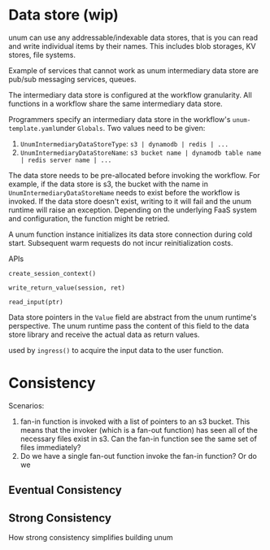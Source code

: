 # Data store (wip)

unum can use any addressable/indexable data stores, that is you can read and write individual items by their names. This includes blob storages, KV stores, file systems.

Example of services that cannot work as unum intermediary data store are pub/sub messaging services, queues.



The intermediary data store is configured at the workflow granularity. All functions in a workflow share the same intermediary data store.

Programmers specify an intermediary data store in the workflow's `unum-template.yaml`under `Globals`. Two values need to be given:

1. `UnumIntermediaryDataStoreType`: `s3 | dynamodb | redis | ...`
2. `UnumIntermediaryDataStoreName`: `s3 bucket name | dynamodb table name | redis server name | ...`



The data store needs to be pre-allocated before invoking the workflow. For example, if the data store is s3, the bucket with the name in `UnumIntermediaryDataStoreName` needs to exist before the workflow is invoked. If the data store doesn't exist, writing to it will fail and the unum runtime will raise an exception. Depending on the underlying FaaS system and configuration, the function might be retried.



A unum function instance initializes its data store connection during cold start. Subsequent warm requests do not incur reinitialization costs.







APIs

`create_session_context()`





`write_return_value(session, ret)`





`read_input(ptr)`

Data store pointers in the `Value` field are abstract from the unum runtime's perspective. The unum runtime pass the content of this field to the data store library and receive the actual data as return values.

used by `ingress()` to acquire the input data to the user function.



# Consistency

Scenarios:

1. fan-in function is invoked with a list of pointers to an s3 bucket. This means that the invoker (which is a fan-out function) has seen all of the necessary files exist in s3. Can the fan-in function see the same set of files immediately?
2. Do we have a single fan-out function invoke the fan-in function? Or do we

## Eventual Consistency

## Strong Consistency

How strong consistency simplifies building unum



